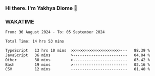 ### Hi there. I'm Yakhya Diome 👋

### WAKATIME
<!--START_SECTION:waka-->

```txt
From: 30 August 2024 - To: 05 September 2024

Total Time: 14 hrs 53 mins

TypeScript   13 hrs 10 mins  >>>>>>>>>>>>>>>>>>>>>>---   88.39 %
JavaScript   36 mins         >------------------------   04.04 %
Other        30 mins         >------------------------   03.42 %
Bash         19 mins         >------------------------   02.16 %
CSV          12 mins         -------------------------   01.40 %
```

<!--END_SECTION:waka-->
